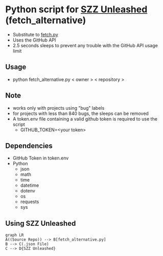 # Python script for [SZZ Unleashed](https://github.com/wogscpar/SZZUnleashed) (fetch_alternative)
- Substitute to [fetch.py](https://github.com/wogscpar/SZZUnleashed/blob/master/fetch_jira_bugs/fetch.py)
- Uses the GitHub API
- 2.5 seconds sleeps to prevent any trouble with the GitHub API usage limit

## Usage

- python fetch_alternative.py < owner > < repository > 


## Note
- works only with projects using "bug" labels
- for projects with less than 840 bugs, the sleeps can be removed
- A token.env file containing a valid github token is required to use the script
	- GITHUB_TOKEN=\<your token> 

## Dependencies
- GitHub Token in token.env
- Python
	- json
	- math
	- time
	- datetime
	- dotenv 
	- os
	- requests
	- sys

## Using SZZ Unleashed

```mermaid
graph LR
A((Source Repo)) --> B[fetch_alternative.py]
B --> C(.json File)
C --> D{SZZ Unleashed}
```

